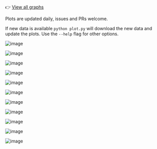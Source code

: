 👉 [View all graphs](https://carlinmack.github.io/covid-graphs/)

Plots are updated daily, issues and PRs welcome. 

If new data is available `python plot.py` will download the new data and update the plots. Use the `--help` flag for other options.

![image](plots/Testing-Avg.png)

![image](plots/Timeline.png)

![image](plots/Comparison-Avg.png)

![image](plots/DoubleBarChart-Avg.png)

![image](plots/PercentPositive-Avg.png)

![image](plots/Nation-Reported-Cases-Avg.png)

![image](plots/Nation-Reported-Cases-Cumulative-Per-Capita.png)

![image](plots/Nation-Reported-Deaths-Avg.png)

![image](plots/Nation-Reported-Deaths-Cumulative-Per-Capita.png)

![image](plots/Mortality-Avg.png)

![image](plots/Mortality-Nation-Avg.png)
